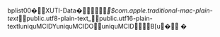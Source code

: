 bplist00�XUTI-Data�_$com.apple.traditional-mac-plain-text_public.utf8-plain-text_public.utf16-plain-textIuniquMCIDYuniquMCIDOu n i q u M C I D B[u�             	               �
